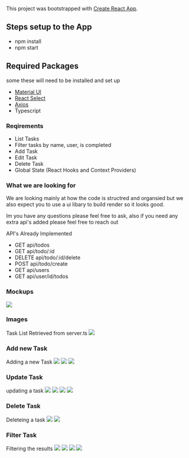This project was bootstrapped with [Create React App](https://github.com/facebook/create-react-app).


## Steps setup to the App 
- npm install
- npm start 

## Required Packages 
some these will need to be installed and set up 
- [Material UI](https://material-ui.com/)
- [React Select](https://react-select.com/home)
- [Axios](https://github.com/axios/axios)
- Typescript

### Reqirements
- List Tasks
- Filter tasks by name, user, is completed
- Add Task
- Edit Task
- Delete Task
- Global State (React Hooks and Context Providers)

### What we are looking for
We are looking mainly at how the code is structred and organsied but we also expect you to use a ui libary to build render so it looks good.

Im you have any questions please feel free to ask, also if you need any extra api's added please feel free to reach out 

API's Already Implemented
- GET api/todos
- GET api/todo/:id
- DELETE api/todo/:id/delete
- POST api/todo/create
- GET api/users
- GET api/user/id/todos
### Mockups 
![](./documentation/mockups.png)

### Images
Task List Retrieved from server.ts
![](./documentation/TaskList.PNG)
### Add new Task
Adding a new Task
![](./documentation/NewTask.PNG)
![](./documentation/AddNewTask.PNG)
![](./documentation/NewTaskAdded.PNG)
### Update Task
updating a task
![](./documentation/UpdateTask.PNG)
![](./documentation/UpdatingTask.PNG)
![](./documentation/FinishedUpdatingTask.PNG)
![](./documentation/ToggleCompleted.PNG)
### Delete Task
Deleteing a task
![](./documentation/DeleteConfirmation.PNG)
![](./documentation/TaskDeleted.PNG)
### Filter Task
Filtering the results
![](./documentation/FilterTask.PNG)
![](./documentation/FilterCompleted.PNG)
![](./documentation/FilteringMultipleCritera.PNG)
![](./documentation/MultipleCriteriaResults.PNG)